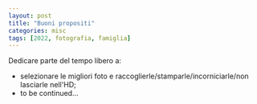 ```yaml
---
layout: post
title: "Buoni propositi"
categories: misc
tags: [2022, fotografia, famiglia]
---
```


Dedicare parte del tempo libero a:
- selezionare le migliori foto e raccoglierle/stamparle/incorniciarle/non lasciarle nell'HD;
- to be continued...